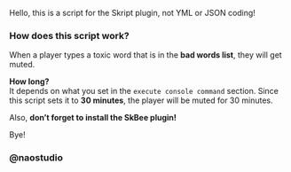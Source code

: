 Hello, this is a script for the Skript plugin, not YML or JSON coding!  

### **How does this script work?**  
When a player types a toxic word that is in the **bad words list**, they will get muted.  

**How long?**  
It depends on what you set in the `execute console command` section. Since this script sets it to **30 minutes**, the player will be muted for 30 minutes.  

Also, **don’t forget to install the SkBee plugin!**  

Bye!

### **@naostudio**
